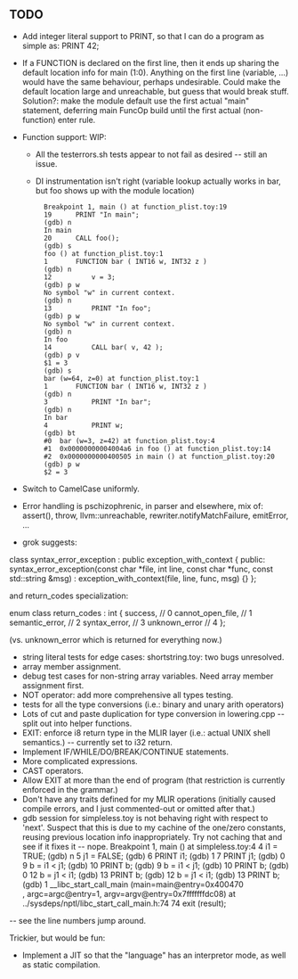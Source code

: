 ## TODO

* Add integer literal support to PRINT, so that I can do a program as simple as:
    PRINT 42;
* If a FUNCTION is declared on the first line, then it ends up sharing the default location info for main (1:0).  Anything on the first line (variable, ...) would have the same behaviour, perhaps undesirable.  Could make the default location large and unreachable, but guess that would break stuff.  Solution?: make the module default use the first actual "main" statement, deferring main FuncOp build until the first actual (non-function) enter rule.

* Function support: WIP:
    - All the testerrors.sh tests appear to not fail as desired -- still an issue.
    - DI instrumentation isn't right (variable lookup actually works in bar, but foo shows up with the module location)

            Breakpoint 1, main () at function_plist.toy:19
            19      PRINT "In main";
            (gdb) n
            In main
            20      CALL foo();
            (gdb) s
            foo () at function_plist.toy:1
            1       FUNCTION bar ( INT16 w, INT32 z )
            (gdb) n
            12          v = 3;
            (gdb) p w
            No symbol "w" in current context.
            (gdb) n
            13          PRINT "In foo";
            (gdb) p w
            No symbol "w" in current context.
            (gdb) n
            In foo
            14          CALL bar( v, 42 );
            (gdb) p v
            $1 = 3
            (gdb) s
            bar (w=64, z=0) at function_plist.toy:1
            1       FUNCTION bar ( INT16 w, INT32 z )
            (gdb) n
            3           PRINT "In bar";
            (gdb) n
            In bar
            4           PRINT w;
            (gdb) bt
            #0  bar (w=3, z=42) at function_plist.toy:4
            #1  0x00000000004004a6 in foo () at function_plist.toy:14
            #2  0x0000000000400505 in main () at function_plist.toy:20
            (gdb) p w
            $2 = 3


* Switch to CamelCase uniformly.
* Error handling is pschizophrenic, in parser and elsewhere, mix of: assert(), throw, llvm::unreachable, rewriter.notifyMatchFailure, emitError, ...
* grok suggests:

class syntax_error_exception : public exception_with_context
{
public:
    syntax_error_exception(const char *file, int line, const char *func, const std::string &msg)
        : exception_with_context(file, line, func, msg) {}
};

and return_codes specialization:

enum class return_codes : int
{
    success,          // 0
    cannot_open_file, // 1
    semantic_error,   // 2
    syntax_error,     // 3
    unknown_error     // 4
};

(vs. unknown_error which is returned for everything now.)

* string literal tests for edge cases: shortstring.toy: two bugs unresolved.
* array member assignment.
* debug test cases for non-string array variables.  Need array member assignment first.
* NOT operator: add more comprehensive all types testing.
* tests for all the type conversions (i.e.: binary and unary arith operators)
* Lots of cut and paste duplication for type conversion in lowering.cpp -- split out into helper functions.
* EXIT: enforce i8 return type in the MLIR layer (i.e.: actual UNIX shell semantics.) -- currently set to i32 return.
* Implement IF/WHILE/DO/BREAK/CONTINUE statements.
* More complicated expressions.
* CAST operators.
* Allow EXIT at more than the end of program (that restriction is currently enforced in the grammar.)
* Don't have any traits defined for my MLIR operations (initially caused compile errors, and I just commented-out or omitted after that.)
* gdb session for simpleless.toy is not behaving right with respect to 'next'.  Suspect that this is due to my cachine of the one/zero constants, reusing previous location info inappropriately.  Try not caching that and see if it fixes it -- nope.
Breakpoint 1, main () at simpleless.toy:4
4       i1 = TRUE;
(gdb) n
5       j1 = FALSE;
(gdb)
6       PRINT i1;
(gdb)
1
7       PRINT j1;
(gdb)
0
9       b = i1 < j1;
(gdb)
10      PRINT b;
(gdb)
9       b = i1 < j1;
(gdb)
10      PRINT b;
(gdb)
0
12      b = j1 < i1;
(gdb)
13      PRINT b;
(gdb)
12      b = j1 < i1;
(gdb)
13      PRINT b;
(gdb)
1
__libc_start_call_main (main=main@entry=0x400470 <main>, argc=argc@entry=1, argv=argv@entry=0x7fffffffdc08) at ../sysdeps/nptl/libc_start_call_main.h:74
74        exit (result);

-- see the line numbers jump around.

Trickier, but would be fun:
* Implement a JIT so that the "language" has an interpretor mode, as well as static compilation.


